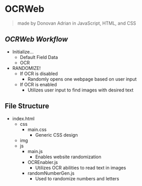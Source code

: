 # OCRWeb
> made by Donovan Adrian in JavaScript, HTML, and CSS

## ***OCRWeb Workflow***
- Initialize...
  - Default Field Data
  - OCR
- RANDOMIZE!
  - If OCR is disabled
    - Randomly opens one webpage based on user input
  - If OCR is enabled
    - Utilizes user input to find images with desired text

## File Structure
- index.html
  - css
    - main.css
      - Generic CSS design
  - img
  - js
    - main.js
      - Enables website randomization
    - OCREnabler.js
      - Utilizes OCR abilities to read text in images
    - randomNumberGen.js
      - Used to randomize numbers and letters
